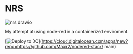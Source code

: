 # NRS
![nrs drawio](https://user-images.githubusercontent.com/67558111/208513723-5189ab2c-ef87-4158-9d9f-dbd1b1dfa54f.png)  
  
My attempt at using node-red in a containerized enviroment.

[![Deploy to DO](https://www.deploytodo.com/do-btn-blue.svg)](https://cloud.digitalocean.com/apps/new?repo=https://github.com/Maxjr2/nodered-stack/ main)
